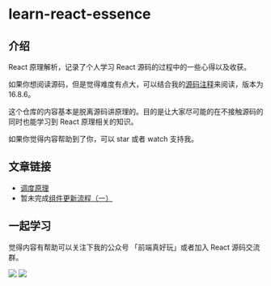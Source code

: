 # learn-react-essence

## 介绍

React 原理解析，记录了个人学习 React 源码的过程中的一些心得以及收获。

如果你想阅读源码，但是觉得难度有点大，可以结合我的[源码注释](https://github.com/KieSun/react-interpretation)来阅读，版本为 16.8.6。

这个仓库的内容基本是脱离源码讲原理的。目的是让大家尽可能的在不接触源码的同时也能学习到 React 原理相关的知识。

如果你觉得内容帮助到了你，可以 star 或者 watch 支持我。

## 文章链接

- [调度原理](https://github.com/KieSun/learn-react-essence/blob/master/%E8%B0%83%E5%BA%A6%E5%8E%9F%E7%90%86.md)
- 暂未完成[组件更新流程（一）](https://github.com/KieSun/learn-react-essence/blob/master/%E7%BB%84%E4%BB%B6%E6%9B%B4%E6%96%B0%E6%B5%81%E7%A8%8B%EF%BC%88%E4%B8%80%EF%BC%89.md)

## 一起学习

觉得内容有帮助可以关注下我的公众号 「前端真好玩」或者加入 React 源码交流群。

![](https://yck-1254263422.cos.ap-shanghai.myqcloud.com/blog/2019-06-01-034138.jpg)
![](https://yck-1254263422.cos.ap-shanghai.myqcloud.com/blog/2019-06-01-034140.png)
